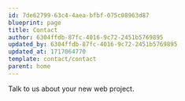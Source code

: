 ```yaml
---
id: 7de62799-63c4-4aea-bfbf-075c08963d87
blueprint: page
title: Contact
author: 6304ffdb-87fc-4016-9c72-2451b5769895
updated_by: 6304ffdb-87fc-4016-9c72-2451b5769895
updated_at: 1717064770
template: contact/contact
parent: home
---
```

Talk to us about your new web project.